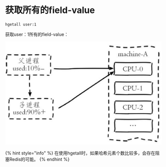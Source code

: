 # 获取所有的field-value

```text
hgetall user:1
```

获取user：1所有的field-value：

![](../../.gitbook/assets/image%20%28110%29.png)

{% hint style="info" %}
在使用hgetall时，如果哈希元素个数比较多，会存在阻塞Redis的可能。
{% endhint %}



